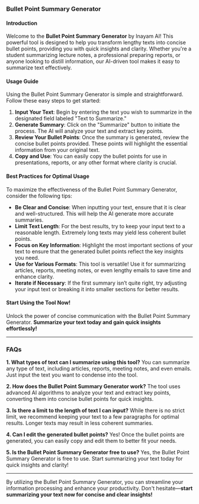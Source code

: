 ### Bullet Point Summary Generator

#### Introduction
Welcome to the **Bullet Point Summary Generator** by Inayam AI! This powerful tool is designed to help you transform lengthy texts into concise bullet points, providing you with quick insights and clarity. Whether you're a student summarizing lecture notes, a professional preparing reports, or anyone looking to distill information, our AI-driven tool makes it easy to summarize text effectively.

#### Usage Guide
Using the Bullet Point Summary Generator is simple and straightforward. Follow these easy steps to get started:

1. **Input Your Text**: Begin by entering the text you wish to summarize in the designated field labeled "Text to Summarize."
2. **Generate Summary**: Click on the "Summarize" button to initiate the process. The AI will analyze your text and extract key points.
3. **Review Your Bullet Points**: Once the summary is generated, review the concise bullet points provided. These points will highlight the essential information from your original text.
4. **Copy and Use**: You can easily copy the bullet points for use in presentations, reports, or any other format where clarity is crucial.

#### Best Practices for Optimal Usage
To maximize the effectiveness of the Bullet Point Summary Generator, consider the following tips:

- **Be Clear and Concise**: When inputting your text, ensure that it is clear and well-structured. This will help the AI generate more accurate summaries.
- **Limit Text Length**: For the best results, try to keep your input text to a reasonable length. Extremely long texts may yield less coherent bullet points.
- **Focus on Key Information**: Highlight the most important sections of your text to ensure that the generated bullet points reflect the key insights you need.
- **Use for Various Formats**: This tool is versatile! Use it for summarizing articles, reports, meeting notes, or even lengthy emails to save time and enhance clarity.
- **Iterate if Necessary**: If the first summary isn’t quite right, try adjusting your input text or breaking it into smaller sections for better results.

#### Start Using the Tool Now!
Unlock the power of concise communication with the Bullet Point Summary Generator. **Summarize your text today and gain quick insights effortlessly!**

---

### FAQs

**1. What types of text can I summarize using this tool?**
You can summarize any type of text, including articles, reports, meeting notes, and even emails. Just input the text you want to condense into the tool.

**2. How does the Bullet Point Summary Generator work?**
The tool uses advanced AI algorithms to analyze your text and extract key points, converting them into concise bullet points for quick insights.

**3. Is there a limit to the length of text I can input?**
While there is no strict limit, we recommend keeping your text to a few paragraphs for optimal results. Longer texts may result in less coherent summaries.

**4. Can I edit the generated bullet points?**
Yes! Once the bullet points are generated, you can easily copy and edit them to better fit your needs.

**5. Is the Bullet Point Summary Generator free to use?**
Yes, the Bullet Point Summary Generator is free to use. Start summarizing your text today for quick insights and clarity!

---

By utilizing the Bullet Point Summary Generator, you can streamline your information processing and enhance your productivity. Don't hesitate—**start summarizing your text now for concise and clear insights!**